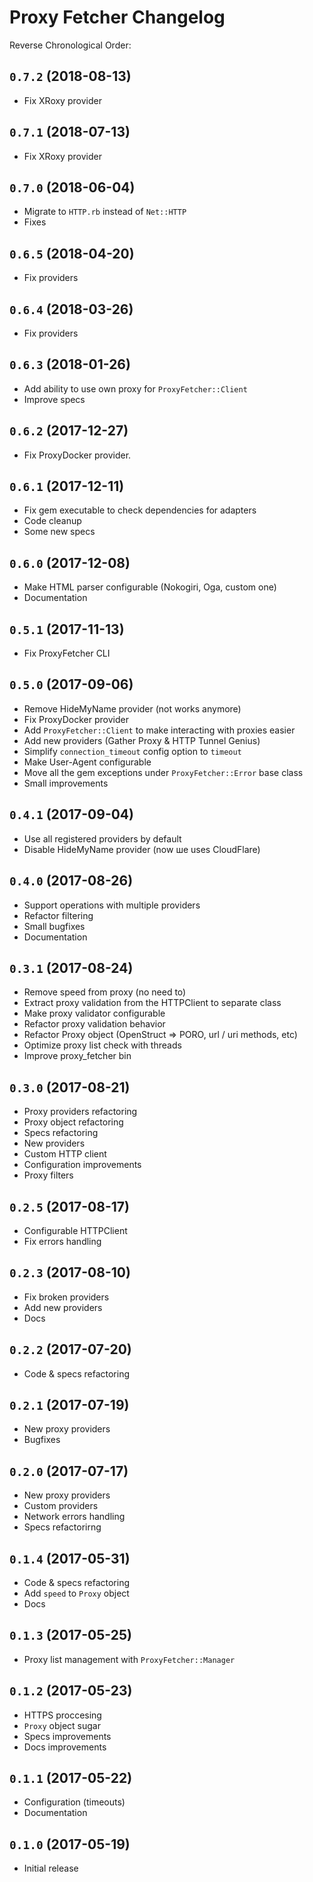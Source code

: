 # Proxy Fetcher Changelog

Reverse Chronological Order:

## `0.7.2` (2018-08-13)

* Fix XRoxy provider

## `0.7.1` (2018-07-13)

* Fix XRoxy provider

## `0.7.0` (2018-06-04)

* Migrate to `HTTP.rb` instead of `Net::HTTP`
* Fixes

## `0.6.5` (2018-04-20)

* Fix providers

## `0.6.4` (2018-03-26)

* Fix providers

## `0.6.3` (2018-01-26)

* Add ability to use own proxy for `ProxyFetcher::Client`
* Improve specs

## `0.6.2` (2017-12-27)

* Fix ProxyDocker provider.

## `0.6.1` (2017-12-11)

* Fix gem executable to check dependencies for adapters
* Code cleanup
* Some new specs

## `0.6.0` (2017-12-08)

* Make HTML parser configurable (Nokogiri, Oga, custom one)
* Documentation

## `0.5.1` (2017-11-13)

* Fix ProxyFetcher CLI

## `0.5.0` (2017-09-06)

* Remove HideMyName provider (not works anymore)
* Fix ProxyDocker provider
* Add `ProxyFetcher::Client` to make interacting with proxies easier
* Add new providers (Gather Proxy & HTTP Tunnel Genius)
* Simplify `connection_timeout` config option to `timeout`
* Make User-Agent configurable
* Move all the gem exceptions under `ProxyFetcher::Error` base class
* Small improvements

## `0.4.1` (2017-09-04)

* Use all registered providers by default
* Disable HideMyName provider (now ше uses CloudFlare)

## `0.4.0` (2017-08-26)

* Support operations with multiple providers
* Refactor filtering
* Small bugfixes
* Documentation

## `0.3.1` (2017-08-24)

* Remove speed from proxy (no need to)
* Extract proxy validation from the HTTPClient to separate class
* Make proxy validator configurable
* Refactor proxy validation behavior
* Refactor Proxy object (OpenStruct => PORO, url / uri methods, etc)
* Optimize proxy list check with threads
* Improve proxy_fetcher bin

## `0.3.0` (2017-08-21)

* Proxy providers refactoring
* Proxy object refactoring
* Specs refactoring
* New providers
* Custom HTTP client
* Configuration improvements
* Proxy filters

## `0.2.5` (2017-08-17)

* Configurable HTTPClient
* Fix errors handling

## `0.2.3` (2017-08-10)

* Fix broken providers
* Add new providers
* Docs

## `0.2.2` (2017-07-20)

* Code & specs refactoring

## `0.2.1` (2017-07-19)

* New proxy providers
* Bugfixes

## `0.2.0` (2017-07-17)

* New proxy providers
* Custom providers
* Network errors handling
* Specs refactorirng

## `0.1.4` (2017-05-31)

* Code & specs refactoring
* Add `speed` to `Proxy` object
* Docs

## `0.1.3` (2017-05-25)

* Proxy list management with `ProxyFetcher::Manager`

## `0.1.2` (2017-05-23)

* HTTPS proccesing
* `Proxy` object sugar
* Specs improvements
* Docs improvements

## `0.1.1` (2017-05-22)

* Configuration (timeouts)
* Documentation

## `0.1.0` (2017-05-19)

* Initial release